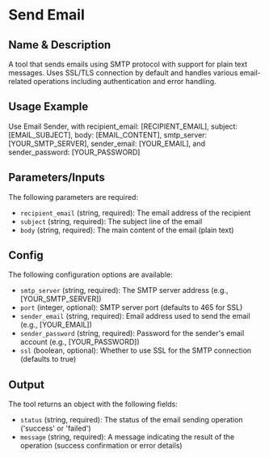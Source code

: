 # Send Email

## Name & Description
A tool that sends emails using SMTP protocol with support for plain text messages. Uses SSL/TLS connection by default and handles various email-related operations including authentication and error handling.

## Usage Example
Use Email Sender, with recipient_email: [RECIPIENT_EMAIL], subject: [EMAIL_SUBJECT], body: [EMAIL_CONTENT], smtp_server: [YOUR_SMTP_SERVER], sender_email: [YOUR_EMAIL], and sender_password: [YOUR_PASSWORD]

## Parameters/Inputs
The following parameters are required:
- `recipient_email` (string, required): The email address of the recipient
- `subject` (string, required): The subject line of the email
- `body` (string, required): The main content of the email (plain text)

## Config
The following configuration options are available:
- `smtp_server` (string, required): The SMTP server address (e.g., [YOUR_SMTP_SERVER])
- `port` (integer, optional): SMTP server port (defaults to 465 for SSL)
- `sender_email` (string, required): Email address used to send the email (e.g., [YOUR_EMAIL])
- `sender_password` (string, required): Password for the sender's email account (e.g., [YOUR_PASSWORD])
- `ssl` (boolean, optional): Whether to use SSL for the SMTP connection (defaults to true)

## Output
The tool returns an object with the following fields:
- `status` (string, required): The status of the email sending operation ('success' or 'failed')
- `message` (string, required): A message indicating the result of the operation (success confirmation or error details)
